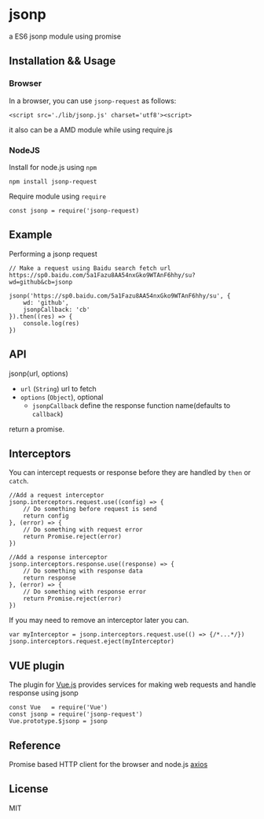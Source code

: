 # jsonp
a ES6 jsonp module using promise

## Installation && Usage
### Browser
In a browser, you can use `jsonp-request` as follows:

    <script src='./lib/jsonp.js' charset='utf8'><script>

it also can be a AMD module while using require.js

### NodeJS

Install for node.js using `npm`

    npm install jsonp-request

Require module using `require`

    const jsonp = require('jsonp-request)


## Example 
Performing a jsonp request

    // Make a request using Baidu search fetch url https://sp0.baidu.com/5a1Fazu8AA54nxGko9WTAnF6hhy/su?wd=github&cb=jsonp

    jsonp('https://sp0.baidu.com/5a1Fazu8AA54nxGko9WTAnF6hhy/su', {
        wd: 'github',
        jsonpCallback: 'cb'
    }).then((res) => {
        console.log(res)
    })

## API
jsonp(url, options)

* `url` (`String`) url to fetch
* `options` (`Object`), optional
    + `jsonpCallback` define the response function name(defaults to `callback`)

return a promise.

## Interceptors
You can intercept requests or response before they are handled by `then` or `catch`.
        
    //Add a request interceptor
    jsonp.interceptors.request.use((config) => {
        // Do something before request is send
        return config
    }, (error) => {
        // Do something with request error
        return Promise.reject(error)
    })

    //Add a response interceptor
    jsonp.interceptors.response.use((response) => {
        // Do something with response data
        return response
    }, (error) => {
        // Do something with response error
        return Promise.reject(error)
    })

If you may need to remove an interceptor later you can.

    var myInterceptor = jsonp.interceptors.request.use(() => {/*...*/})
    jsonp.interceptors.request.eject(myInterceptor)

## VUE plugin
The plugin for [Vue.js](https://vuejs.org/) provides services for making web requests and handle response using jsonp

    const Vue   = require('Vue')
    const jsonp = require('jsonp-request')
    Vue.prototype.$jsonp = jsonp

## Reference 
Promise based HTTP client for the browser and node.js [axios](https://github.com/axios/axios)

## License
MIT

